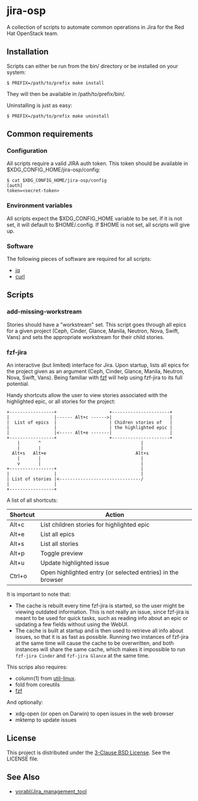 # jira-osp

A collection of scripts to automate common operations in Jira for the Red Hat
OpenStack team.

## Installation
Scripts can either be run from the bin/ directory or be installed on your
system:

```console
$ PREFIX=/path/to/prefix make install
```

They will then be available in /path/to/prefix/bin/.

Uninstalling is just as easy:

```console
$ PREFIX=/path/to/prefix make uninstall
```

## Common requirements

### Configuration
All scripts require a valid JIRA auth token. This token should be available in
$XDG_CONFIG_HOME/jira-osp/config:

```console
$ cat $XDG_CONFIG_HOME/jira-osp/config
[auth]
token=<secret-token>
```

### Environment variables
All scripts expect the $XDG_CONFIG_HOME variable to be set. If it is not set,
it will default to $HOME/.config. If $HOME is not set, all scripts will give
up.

### Software
The following pieces of software are required for all scripts:

* [jq](https://stedolan.github.io/jq/)
* [curl](https://curl.se/)

## Scripts
### add-missing-workstream
Stories should have a "workstream" set. This script goes through all epics for
a given project (Ceph, Cinder, Glance, Manila, Neutron, Nova, Swift, Vans) and
sets the appropriate workstream for their child stories.

### fzf-jira
An interactive (but limited) interface for Jira. Upon startup, lists all epics
for the project given as an argument (Ceph, Cinder, Glance, Manila, Neutron,
Nova, Swift, Vans).
Being familiar with [fzf](https://github.com/junegunn/fzf) will help using
fzf-jira to its full potential.

Handy shortcuts allow the user to view stories associated with the highlighted
epic, or all stories for the project:

```verbatim
+-----------------+                    +----------------------+
|                 |------ Alt+c ------>|                      |
|  List of epics  |                    | Chidren stories of   |
|                 |                    | the highlighted epic |
|                 |<----- Alt+e -------|                      |
+-----------------+                    +----------------------+
    |       ^                                      |
    |       |                                      |
  Alt+s   Alt+e                                  Alt+s
    |       |                                      |
    v       |                                      |
+-----------------+                                |
|                 |                                |
| List of stories |<-------------------------------/
|                 |
+-----------------+
```

A list of all shortcuts:

| Shortcut | Action                                                      |
| -------- | ----------------------------------------------------------- |
| Alt+c    | List children stories for highlighted epic                  |
| Alt+e    | List all epics                                              |
| Alt+s    | List all stories                                            |
| Alt+p    | Toggle preview                                              |
| Alt+u    | Update highlighted issue                                    |
| Ctrl+o   | Open highlighted entry (or selected entries) in the browser |

It is important to note that:

* The cache is rebuilt every time fzf-jira is started, so the user might be
  viewing outdated information. This is not really an issue, since fzf-jira is
  meant to be used for quick tasks, such as reading info about an epic or
  updating a few fields without using the WebUI.
* The cache is built at startup and is then used to retrieve all info about
  issues, so that it is as fast as possible. Running two instances of fzf-jira
  at the same time will cause the cache to be overwritten, and both instances
  will share the same cache, which makes it impossible to run `fzf-jira Cinder`
  and `fzf-jira Glance` at the same time.

This scrips also requires:

* column(1) from
[util-linux](https://mirrors.edge.kernel.org/pub/linux/utils/util-linux/).
* fold from coreutils
* [fzf](https://github.com/junegunn/fzf)

And optionally:

* xdg-open (or open on Darwin) to open issues in the web browser
* mktemp to update issues

## License
This project is distributed under the [3-Clause BSD
License](https://opensource.org/licenses/BSD-3-Clause). See the LICENSE file.

## See Also
* [yorabl/Jira_management_tool](https://github.com/yorabl/Jira_management_tool)
